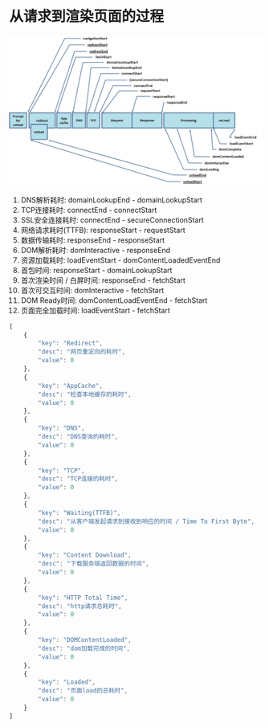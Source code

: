 # 从请求到渲染页面的过程

![request-to-load.png](./images/request-to-load.png)

1. DNS解析耗时: domainLookupEnd - domainLookupStart
2. TCP连接耗时: connectEnd - connectStart
3. SSL安全连接耗时: connectEnd - secureConnectionStart
4. 网络请求耗时(TTFB): responseStart - requestStart
5. 数据传输耗时: responseEnd - responseStart
6. DOM解析耗时: domInteractive - responseEnd
7. 资源加载耗时: loadEventStart - domContentLoadedEventEnd
8. 首包时间: responseStart - domainLookupStart
9. 首次渲染时间 / 白屏时间: responseEnd - fetchStart
10. 首次可交互时间: domInteractive - fetchStart
11. DOM Ready时间: domContentLoadEventEnd - fetchStart
12. 页面完全加载时间: loadEventStart - fetchStart

```js
[
    {
        "key": "Redirect",
        "desc": "网页重定向的耗时",
        "value": 0
    },
    {
        "key": "AppCache",
        "desc": "检查本地缓存的耗时",
        "value": 0
    },
    {
        "key": "DNS",
        "desc": "DNS查询的耗时",
        "value": 0
    },
    {
        "key": "TCP",
        "desc": "TCP连接的耗时",
        "value": 0
    },
    {
        "key": "Waiting(TTFB)",
        "desc": "从客户端发起请求到接收到响应的时间 / Time To First Byte",
        "value": 0
    },
    {
        "key": "Content Download",
        "desc": "下载服务端返回数据的时间",
        "value": 0
    },
    {
        "key": "HTTP Total Time",
        "desc": "http请求总耗时",
        "value": 0
    },
    {
        "key": "DOMContentLoaded",
        "desc": "dom加载完成的时间",
        "value": 0
    },
    {
        "key": "Loaded",
        "desc": "页面load的总耗时",
        "value": 0
    }
]
```